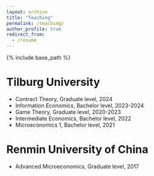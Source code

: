 ```yaml
---
layout: archive
title: "Teaching"
permalink: /teaching/
author_profile: true
redirect_from:
  - /resume
---
```


{% include base_path %}

Tilburg University
======
* Contract Theory, Graduate level, 2024
* Information Economics, Bachelor level, 2023-2024
* Game Theory, Graduate level, 2020-2023
* Intermediate Economics, Bachelor level, 2022
* Microeconomics 1, Bachelor level, 2021

Renmin University of China
======
* Advanced Microeconomics, Graduate level, 2017
